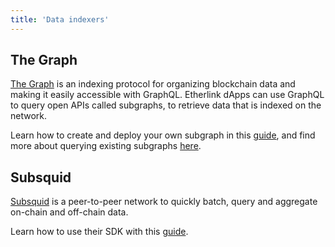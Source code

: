 ```yaml
---
title: 'Data indexers'
---
```


## The Graph

[The Graph](https://thegraph.com/) is an indexing protocol for organizing blockchain data and making it easily accessible with GraphQL. Etherlink dApps can use GraphQL to query open APIs called subgraphs, to retrieve data that is indexed on the network.

Learn how to create and deploy your own subgraph in this [guide](https://thegraph.com/docs/en/quick-start/), and find more about querying existing subgraphs [here](https://thegraph.com/docs/en/querying/querying-the-graph/).

## Subsquid

[Subsquid](https://subsquid.io/) is a peer-to-peer network to quickly batch, query and aggregate on-chain and off-chain data.

Learn how to use their SDK with this [guide](https://docs.subsquid.io/sdk/how-to-start/).
